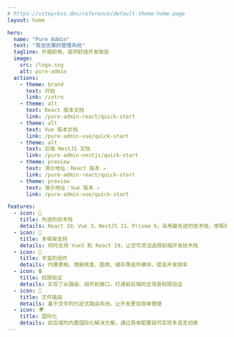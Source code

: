 ```yaml
---
# https://vitepress.dev/reference/default-theme-home-page
layout: home

hero:
  name: "Pure Admin"
  text: "简洁优雅的管理系统"
  tagline: 开箱即用，提供舒适开发体验
  image:
    src: /logo.svg
    alt: pure-admin
  actions:
    - theme: brand
      text: 开始
      link: /intro
    - theme: alt
      text: React 版本文档
      link: /pure-admin-react/quick-start
    - theme: alt
      text: Vue 版本文档
      link: /pure-admin-vue/quick-start
    - theme: alt
      text: 后端 NestJS 文档
      link: /pure-admin-nestjs/quick-start
    - theme: preview
      text: 演示地址：React 版本 ↗
      link: /pure-admin-react/quick-start
    - theme: preview
      text: 演示地址：Vue 版本 ↗
      link: /pure-admin-vue/quick-start

features:
  - icon: 🚀
    title: 先进的技术栈
    details: React 19、Vue 3、NestJS 11、Prisma 6，采用最先进的技术栈，使框架始终保持新鲜
  - icon: 🧩
    title: 多框架支持
    details: 同时支持 Vue3 和 React 19，让您可灵活选择前端开发技术栈
  - icon: 🧰
    title: 丰富的组件
    details: 内置表格、增删改查、图表、缓存等组件模块，提高开发效率
  - icon: 🔒
    title: 权限验证
    details: 实现了从路由、组件到接口，打通前后端的全场景权限验证
  - icon: 📁
    title: 文件路由
    details: 基于文件的约定式路由系统，让开发更加简单便捷
  - icon: 🌍
    title: 国际化
    details: 前后端均内置国际化解决方案，通过简单配置就可实现多语言切换
---
```



